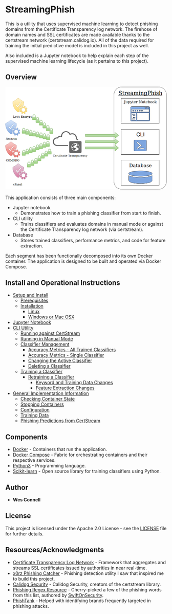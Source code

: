 # StreamingPhish

This is a utility that uses supervised machine learning to detect phishing domains from the Certificate Transparency log network. The firehose of domain names and SSL certificates are made available thanks to the certstream network (certstream.calidog.io). All of the data required for training the initial predictive model is included in this project as well.

Also included is a Jupyter notebook to help explain each step of the supervised machine learning lifecycle (as it pertains to this project).

## Overview

![StreamingPhish Diagram](jupyter/notebooks/images/streamingphish_diagram.png)

This application consists of three main components:

- Jupyter notebook
  - Demonstrates how to train a phishing classifier from start to finish.
- CLI utility
  - Trains classifiers and evaluates domains in manual mode or against the Certificate Transparency log network (via certstream).
- Database
  - Stores trained classifiers, performance metrics, and code for feature extraction.

Each segment has been functionally decomposed into its own Docker container. The application is designed to be built and operated via Docker Compose.

## Install and Operational Instructions

- [Setup and Install](https://github.com/wesleyraptor/streamingphish/wiki/Setup-and-Install)
  - [Prerequisites](https://github.com/wesleyraptor/streamingphish/wiki/Setup-and-Install#prerequisites)
  - [Installation](https://github.com/wesleyraptor/streamingphish/wiki/Setup-and-Install#installation)
    - [Linux](https://github.com/wesleyraptor/streamingphish/wiki/Setup-and-Install#linux)
    - [Windows or Mac OSX](https://github.com/wesleyraptor/streamingphish/wiki/Setup-and-Install#windows-or-mac-osx)
- [Jupyter Notebook](https://github.com/wesleyraptor/streamingphish/wiki/Jupyter-Notebook)
- [CLI Utility](https://github.com/wesleyraptor/streamingphish/wiki/CLI-Utility)
  - [Running against CertStream](https://github.com/wesleyraptor/streamingphish/wiki/CLI-Utility#running-against-certstream)
  - [Running in Manual Mode](https://github.com/wesleyraptor/streamingphish/wiki/CLI-Utility#running-in-manual-mode)
  - [Classifier Management](https://github.com/wesleyraptor/streamingphish/wiki/CLI-Utility#classifier-management)
    - [Accuracy Metrics - All Trained Classifiers](https://github.com/wesleyraptor/streamingphish/wiki/CLI-Utility#accuracy-metrics---all-trained-classifiers)
    - [Accuracy Metrics - Single Classifier](https://github.com/wesleyraptor/streamingphish/wiki/CLI-Utility#accuracy-metrics---single-classifier)
    - [Changing the Active Classifier](https://github.com/wesleyraptor/streamingphish/wiki/CLI-Utility#changing-the-active-classifier)
    - [Deleting a Classifier](https://github.com/wesleyraptor/streamingphish/wiki/CLI-Utility#deleting-a-classifier)
  - [Training a Classifier](https://github.com/wesleyraptor/streamingphish/wiki/CLI-Utility#training-a-classifier)
    - [Retraining a Classifier](https://github.com/wesleyraptor/streamingphish/wiki/CLI-Utility#retraining-a-classifier)
      - [Keyword and Training Data Changes](https://github.com/wesleyraptor/streamingphish/wiki/CLI-Utility#keyword-and-training-data-changes)
      - [Feature Extraction Changes](https://github.com/wesleyraptor/streamingphish/wiki/CLI-Utility#feature-extraction-changes)
- [General Implementation Information](https://github.com/wesleyraptor/streamingphish/wiki/Home/#general-implementation-information)
  - [Checking Container State](https://github.com/wesleyraptor/streamingphish/wiki/Home/#checking-container-state)
  - [Stopping Containers](https://github.com/wesleyraptor/streamingphish/wiki/Home/#stopping-containers)
  - [Configuration](https://github.com/wesleyraptor/streamingphish/wiki/Home/#configuration)
  - [Training Data](https://github.com/wesleyraptor/streamingphish/wiki/Home/#training-data)
  - [Phishing Predictions from CertStream](https://github.com/wesleyraptor/streamingphish/wiki/Home/#phishing-predictions-from-certstream)


## Components

* [Docker](https://docs.docker.com/install/) - Containers that run the application.
* [Docker Compose](https://docs.docker.com/compose/install/) - Fabric for orchestrating containers and their respective services.
* [Python3](https://www.python.org/downloads/) - Programming language.
* [Scikit-learn](http://scikit-learn.org/stable/) - Open source library for training classifiers using Python. 

## Author

* **Wes Connell**

## License

This project is licensed under the Apache 2.0 License - see the [LICENSE](LICENSE) file for further details.

## Resources/Acknowledgments

* [Certificate Transparency Log Network](https://www.certificate-transparency.org/what-is-ct) - Framework that aggregates and streams SSL certificates issued by authorities in near real-time.
* [x0rz Phishing Catcher](https://github.com/x0rz/phishing_catcher/) - Phishing detection utility I saw that inspired me to build this project.
* [Calidog Security](https://github.com/CaliDog/certstream-python) - Calidog Security, creators of the certstream library.
* [Phishing Regex Resource](https://github.com/SwiftOnSecurity/PhishingRegex/blob/master/PhishingRegex.txt) - Cherry-picked a few of the phishing words from this list, authored by [SwiftOnSecurity](https://twitter.com/SwiftOnSecurity).
* [PhishTank](https://www.phishtank.com/) - Helped with identifying brands frequently targeted in phishing attacks.

